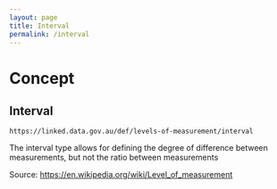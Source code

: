 ```yaml
---
layout: page
title: Interval
permalink: /interval
---
```

# Concept

## Interval

`https://linked.data.gov.au/def/levels-of-measurement/interval`

The interval type allows for defining the degree of difference between measurements, but not the ratio between measurements 

Source: https://en.wikipedia.org/wiki/Level_of_measurement